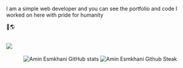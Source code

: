 I am a simple web developer and you can see the portfolio and code I worked on here with pride for humanity


🌱🌎
<div dir="ltr">

## [![](https://img.shields.io/badge/-php-777BB4?style=for-the-badge&logo=php&logoColor=white)](https://php.net)


<p align="center" style"dir:rtl">
  <img src="https://github-readme-stats.vercel.app/api?username=aminesmkhani&show_icons=true&theme=monokai" alt="Amin Esmkhani GitHub stats" />
  <img src="https://github-readme-streak-stats.herokuapp.com/?user=aminesmkhani&theme=monokai" alt="Amin Esmkhani Github Steak" />
</p>
